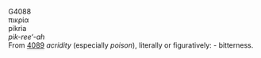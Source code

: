 <body>
  <p>G4088<br>  πικρία  <br> pikria  <br><i>pik-ree‘-ah </i><br>From <a href="g4089.htm">4089</a>  <i>acridity</i> (especially <i>poison</i>), literally or figuratively: - bitterness.<br></p>
 </body>